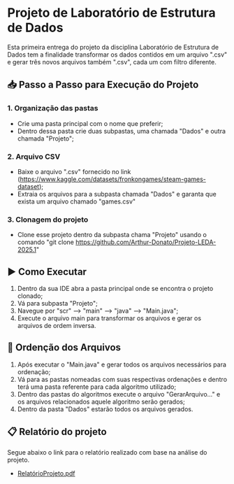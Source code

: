 # Projeto de Laboratório de Estrutura de Dados

Esta primeira entrega do projeto da disciplina Laboratório de Estrutura de Dados tem a finalidade transformar os dados contidos em um arquivo ".csv" e gerar três novos arquivos também ".csv", cada um com filtro diferente.

## 📥 Passo a Passo para Execução do Projeto

### 1. Organização das pastas
- Crie uma pasta principal com o nome que preferir;
- Dentro dessa pasta crie duas subpastas, uma chamada "Dados" e outra chamada "Projeto";

### 2. Arquivo CSV
- Baixe o arquivo ".csv" fornecido no link (https://www.kaggle.com/datasets/fronkongames/steam-games-dataset);
- Extraia os arquivos para a subpasta chamada "Dados" e garanta que exista um arquivo chamado "games.csv"

### 3. Clonagem do projeto
- Clone esse projeto dentro da subpasta chama "Projeto" usando o comando "git clone https://github.com/Arthur-Donato/Projeto-LEDA-2025.1"

## ▶️ Como Executar 

1. Dentro da sua IDE abra a pasta principal onde se encontra o projeto clonado;
2. Vá para subpasta "Projeto";
3. Navegue por "scr" --> "main" --> "java" --> "Main.java";
4. Execute o arquivo main para transformar os arquivos e gerar os arquivos de ordem inversa.

## 📝 Ordenção dos Arquivos

1. Após executar o "Main.java" e gerar todos os arquivos necessários para ordenação;
2. Vá para as pastas nomeadas com suas respectivas ordenações e dentro terá uma pasta referente para cada algoritmo utilizado;
3. Dentro das pastas do algoritmos execute o arquivo "GerarArquivo..." e os arquivos relacionados aquele algoritmo serão gerados;
4. Dentro da pasta "Dados" estarão todos os arquivos gerados.

## 📋 Relatório do projeto
Segue abaixo o link para o relatório realizado com base na análise do projeto.
 - [RelatórioProjeto.pdf](https://github.com/Arthur-Donato/Projeto-LEDA-2025.1/blob/0633562c9e4cecdefbeb02233ebda81cbf9a85e4/Relat%C3%B3rioProjeto.pdf)

